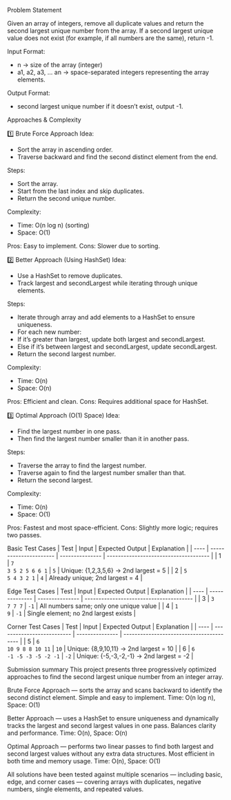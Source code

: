 Problem Statement

Given an array of integers, remove all duplicate values and return the second largest unique number from the array.
If a second largest unique value does not exist (for example, if all numbers are the same), return -1.

Input Format:
- n → size of the array (integer)
- a1, a2, a3, ... an → space-separated integers representing the array elements.

Output Format:
- second largest unique number if it doesn’t exist, output -1.

Approaches & Complexity

1️⃣ Brute Force Approach
Idea:
- Sort the array in ascending order.
- Traverse backward and find the second distinct element from the end.

Steps:
- Sort the array.
- Start from the last index and skip duplicates.
- Return the second unique number.

Complexity:
- Time: O(n log n) (sorting)
- Space: O(1)

Pros: Easy to implement.
Cons: Slower due to sorting.

2️⃣ Better Approach (Using HashSet)
Idea:
- Use a HashSet to remove duplicates.
- Track largest and secondLargest while iterating through unique elements.

Steps:
- Iterate through array and add elements to a HashSet to ensure uniqueness.
- For each new number:
- If it’s greater than largest, update both largest and secondLargest.
- Else if it’s between largest and secondLargest, update secondLargest.
- Return the second largest number.

Complexity:
- Time: O(n)
- Space: O(n)

Pros: Efficient and clean.
Cons: Requires additional space for HashSet.

3️⃣ Optimal Approach (O(1) Space)
Idea:
- Find the largest number in one pass.
- Then find the largest number smaller than it in another pass.

Steps:
- Traverse the array to find the largest number.
- Traverse again to find the largest number smaller than that.
- Return the second largest.

Complexity:
- Time: O(n)
- Space: O(1)

Pros: Fastest and most space-efficient.
Cons: Slightly more logic; requires two passes.

Basic Test Cases
| Test | Input                  | Expected Output | Explanation                           |
| ---- | ---------------------- | --------------- | ------------------------------------- |
| 1    | `7`<br>`3 5 2 5 6 6 1` | `5`             | Unique: {1,2,3,5,6} → 2nd largest = 5 |
| 2    | `5`<br>`5 4 3 2 1`     | `4`             | Already unique; 2nd largest = 4       |

Edge Test Cases
| Test | Input          | Expected Output | Explanation                             |
| ---- | -------------- | --------------- | --------------------------------------- |
| 3    | `3`<br>`7 7 7` | `-1`            | All numbers same; only one unique value |
| 4    | `1`<br>`9`     | `-1`            | Single element; no 2nd largest exists   |

Corner Test Cases
| Test | Input                      | Expected Output | Explanation                              |
| ---- | -------------------------- | --------------- | ---------------------------------------- |
| 5    | `6`<br>`10 9 8 8 10 11`    | `10`            | Unique: {8,9,10,11} → 2nd largest = 10   |
| 6    | `6`<br>`-1 -5 -3 -5 -2 -1` | `-2`            | Unique: {-5,-3,-2,-1} → 2nd largest = -2 |

Submission summary 
This project presents three progressively optimized approaches to find the second largest unique number from an integer array.

Brute Force Approach — sorts the array and scans backward to identify the second distinct element.
Simple and easy to implement.
Time: O(n log n), Space: O(1)

Better Approach — uses a HashSet to ensure uniqueness and dynamically tracks the largest and second largest values in one pass.
Balances clarity and performance.
Time: O(n), Space: O(n)

Optimal Approach — performs two linear passes to find both largest and second largest values without any extra data structures.
Most efficient in both time and memory usage.
Time: O(n), Space: O(1)

All solutions have been tested against multiple scenarios — including basic, edge, and corner cases — covering arrays with duplicates, negative numbers, single elements, and repeated values.
